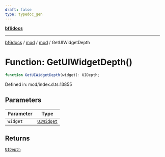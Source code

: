 ```yaml
---
draft: false
type: typedoc_gen
---
```


[**bf6docs**](../../../_index.md)

***

[bf6docs](../../../_index.md) / [mod](../../_index.md) / [mod](../_index.md) / GetUIWidgetDepth

# Function: GetUIWidgetDepth()

```ts
function GetUIWidgetDepth(widget): UIDepth;
```

Defined in: mod/index.d.ts:13855

## Parameters

| Parameter | Type |
| ------ | ------ |
| `widget` | [`UIWidget`](../UIWidget/_index.md) |

## Returns

[`UIDepth`](../UIDepth/_index.md)
